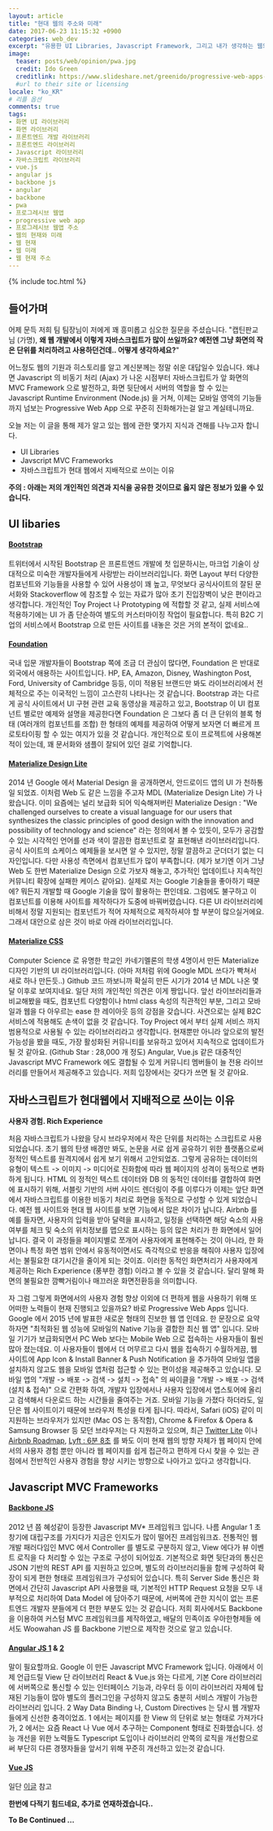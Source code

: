 ```yaml
---
layout: article
title: "현대 웹의 주소와 미래"
date: 2017-06-23 11:15:32 +0900
categories: web_dev
excerpt: "유용한 UI Libraries, Javascript Framework, 그리고 내가 생각하는 웹의 현재 주소와 방향"
image:
  teaser: posts/web/opinion/pwa.jpg
  credit: Ido Green
  creditlink: https://www.slideshare.net/greenido/progressive-web-apps-tlv
  #url to their site or licensing
locale: "ko_KR"
# 리플 옵션
comments: true
tags:
- 화면 UI 라이브러리
- 화면 라이브러리
- 프론트엔드 개발 라이브러리
- 프론트엔드 라이브러리
- Javascript 라이브러리
- 자바스크립트 라이브러리
- vue.js
- angular js
- backbone js
- angular
- backbone
- pwa
- 프로그레시브 웹앱
- progressive web app
- 프로그레시브 웹앱 주소
- 웹의 현재와 미래
- 웹 현재
- 웹 미래
- 웹 현재 주소
---
```

{% include toc.html %}

## 들어가며
어제 문득 저희 팀 팀장님이 저에게 꽤 흥미롭고 심오한 질문을 주셨습니다.
"캡틴판교님 (가명), **왜 웹 개발에서 이렇게 자바스크립트가 많이 쓰일까요? 예전엔 그냥 화면의 작은 단위를 처리하려고 사용하던건데.. 어떻게 생각하세요?**"

어느정도 웹의 기원과 히스토리를 알고 계신분께는 정말 쉬운 대답일수 있습니다. 왜냐면 Javascript 의 비동기 처리 (Ajax) 가 나온 시점부터 자바스크립트가 앞 화면의 MVC Framework 으로 발전하고, 화면 뒷단에서 서버의 역할을 할 수 있는 Javascript Runtime Environment (Node.js) 을 거쳐, 이제는 모바일 영역의 기능들까지 넘보는 Progressive Web App 으로 꾸준히 진화해가는걸 알고 계실테니까요.

오늘 저는 이 글을 통해 제가 알고 있는 웹에 관한 몇가지 지식과 견해를 나누고자 합니다.
- UI Libraries
- Javscript MVC Frameworks
- 자바스크립트가 현대 웹에서 지배적으로 쓰이는 이유

**주의 : 아래는 저의 개인적인 의견과 지식을 공유한 것이므로 옳지 않은 정보가 있을 수 있습니다.**

## UI libaries
#### [Bootstrap](http://getbootstrap.com/)

트위터에서 시작된 Bootstrap 은 프론트엔드 개발에 첫 입문하시는, 마크업 기술이 상대적으로 미숙한 개발자들에게 사랑받는 라이브러리입니다.
화면 Layout 부터 다양한 컴포넌트와 기능들을 사용할 수 있어 사용성이 꽤 높고, 무엇보다 공식사이트의 잘된 문서화와 Stackoverflow 에 참조할 수 있는 자료가 많아
초기 진입장벽이 낮은 편이라고 생각합니다. 개인적인 Toy Project 나 Prototyping 에 적합할 것 같고, 실제 서비스에 적용하기에는 UI 가 좀 단순하여
별도의 커스터마이징 작업이 필요합니다. 특히 B2C 기업의 서비스에서 Bootstrap 으로 만든 사이트를 내놓은 것은 거의 본적이 없네요..

#### [Foundation](http://foundation.zurb.com/)
국내 입문 개발자들이 Bootstrap 쪽에 조금 더 관심이 많다면, Foundation 은 반대로 외국에서 애용하는 사이트입니다. HP, EA, Amazon, Disney, Washington Post, Ford, University of Cambridge 등등, 이미 적용된 브랜드만 봐도 라이브러리에서 전체적으로 주는 이국적인 느낌이 고스란히 나타나는 것 같습니다.
Bootstrap 과는 다르게 공식 사이트에서 UI 구현 관련 교육 동영상을 제공하고 있고, Bootstrap 이 UI 컴포넌트 별로만 예제와 설명을 제공한다면
Foundation 은 그보다 좀 더 큰 단위의 블록 형태 (여러개의 컴포넌트를 조합) 한 형태의 예제를 제공하여 어떻게 보자면 더 빠르게 프로토타이핑 할 수 있는 여지가 있을 것 같습니다.
개인적으로 토이 프로젝트에 사용해본 적이 있는데, 꽤 문서화와 샘플이 잘되어 있던 걸로 기억합니다.

#### [Materialize Design Lite](https://getmdl.io/started/)
2014 년 Google 에서 Material Design 을 공개하면서, 안드로이드 앱의 UI 가 천하통일 되었죠. 이처럼 Web 도 같은 느낌을 주고자 MDL (Materialize Design Lite) 가 나왔습니다.
이미 요즘에는 널리 보급화 되어 익숙해져버린 Materialize Design : "We challenged ourselves to create a visual language for our users that synthesizes the classic principles of good design with the innovation and possibility of technology and science" 라는 정의에서 볼 수 있듯이, 모두가 공감할 수 있는 시각적인 언어를 선과 색이 깔끔한 컴포넌트로 잘 표현해낸 라이브러리입니다. 공식 사이트의 쇼케이스 예제들을 보시면 알 수 있지만, 정말 깔끔하고 군더더기 없는 디자인입니다.
다만 사용성 측면에서 컴포넌트가 많이 부족합니다. (제가 보기엔 이거 그냥 Web 도 한번 Materialize Design 으로 가보자 해놓고, 추가적인 업데이트나 지속적인 커뮤니티 확장에 실패한 케이스 같아요). 실제로 저는 Google 기술들을 좋아하기 때문에? 뭐든지 개발할 때 Google 기술을 많이 활용하는 편인데요.
그럼에도 불구하고 이 컴포넌트를 이용해 사이트를 제작하다가 도중에 바꿔버렸습니다. 다른 UI 라이브러리에 비해서 정말 지원되는 컴포넌트가 적어 자체적으로 제작하셔야 할 부분이
많으실거에요. 그래서 대안으로 삼은 것이 바로 아래 라이브러리입니다.

#### [Materialize CSS](http://materializecss.com/)
Computer Science 로 유명한 학교인 카네기멜론의 학생 4명이서 만든 Materialize 디자인 기반의 UI 라이브러리입니다. (아마 저처럼 위에 Google MDL 쓰다가 빡쳐서 새로 하나 만든듯..) Github 코드 까보니까 확실히 만든 시기가 2014 년 MDL 나온 몇달 이후로 보여지네요. 일단 저의 개인적인 의견은 이게 짱입니다. 앞선 라이브러리들과 비교해봤을 때도, 컴포넌트 다양함이나 html class 속성의 직관적인 부분, 그리고 모바일과 웹을 다 아우르는 ease 한 레이아웃 등의 강점을 갖습니다. 사견으로는 실제 B2C 서비스에 적용해도 손색이 없을 것 같습니다. Toy Project 에서 부터 실제 서비스 까지 범용적으로 사용될 수 있는 라이브러리라고 생각합니다. 현재뿐만 아니라 앞으로의 발전 가능성을 봤을 때도, 가장 활성화된 커뮤니티를 보유하고 있어서 지속적으로 업데이트가 될 것 같아요. (Github Star : 28,000 개 정도)
Angular, Vue.js 같은 대중적인 Javascript MVC Framework 에도 결합될 수 있게 커뮤니티 멤버들이 늘 전용 라이브러리를 만들어서 제공해주고 있습니다. 저희 입장에서는 갖다가 쓰면 될 것 같아요.

## 자바스크립트가 현대웹에서 지배적으로 쓰이는 이유
**사용자 경험. Rich Experience**

처음 자바스크립트가 나왔을 당시 브라우저에서 작은 단위를 처리하는 스크립트로 사용되었습니다. 초기 웹의 탄생 배경만 봐도, 논문을 서로 쉽게 공유하기 위한 플랫폼으로써 정적인 텍스트를 원격지에서 쉽게 보기 위해서 고안되었죠. 그렇게 공유하는 데이터의 유형이 텍스트 -> 이미지 -> 미디어로 진화함에 따라 웹 페이지의 성격이 동적으로 변화하게 됩니다. HTML 의 정적인 텍스트 데이터와 DB 의 동적인 데이터를 결합하여 화면에 표시하기 위해, 서블릿 기반의 서버 사이드 렌더링이 주를 이루다가 이제는 앞단 화면에서 자바스크립트를 이용한 비동기 처리로 화면을 동적으로 구성할 수 있게 되었습니다. 예전 웹 사이트와 현대 웹 사이트를 보면 기능에서 많은 차이가 납니다. Airbnb 를 예를 들자면, 사용자의 입력을 받아 달력을 표시하고, 일정을 선택하면 해당 숙소의 사용여부를 체크 및 숙소의 위치정보를 맵으로 표시하는 등의 많은 처리가 한 화면에서 일어납니다. 결국 이 과정들을 페이지별로 쪼개어 사용자에게 표현해주는 것이 아니라, 한 화면이나 특정 화면 범위 안에서 유동적이면서도 즉각적으로 반응을 해줘야 사용자 입장에서는 불필요한 대기시간을 줄이게 되는 것이죠.
이러한 동적인 화면처리가 사용자에게 제공하는 Rich Experience (풍부한 경험) 이라고 볼 수 있을 것 같습니다. 달리 말해 화면의 불필요한 깜빡거림이나 매끄러운 화면전환등을 의미합니다.

자 그럼 그렇게 화면에서의 사용자 경험 향상 이외에 더 편하게 웹을 사용하기 위해 또 어떠한 노력들이 현재 진행되고 있을까요?
바로 Progressive Web Apps 입니다. Google 에서 2015 년에 발표한 새로운 형태의 진보한 웹 앱 인데요. 한 문장으로 요약하자면 "최적화된 웹 성능에 모바일의 Native 기능을 결합한 최신 웹 앱" 입니다. 모바일 기기가 보급화되면서 PC Web 보다는 Mobile Web 으로 접속하는 사용자들이 훨씬 많아 졌는데요. 이 사용자들이 웹에서 더 머무르고 다시 웹을 접속하기 수월하게끔, 웹 사이트에 App Icon & Install Banner & Push Notification 을 추가하여 모바일 앱을 설치하지 않고도 웹을 모바일 앱처럼 접근할 수 있는 편이성을 제공해주고 있습니다. 모바일 앱의 "개발 -> 배포 -> 검색 -> 설치 -> 접속" 의 싸이클을 "개발 -> 배포 -> 검색 (설치 & 접속)" 으로 간편화 하여, 개발자 입장에서나 사용자 입장에서 앱스토어에 올리고 검색해서 다운로드 하는 시간들을 줄여주는 거죠. 모바일 기능을 가졌다 하더라도, 일단은 웹 사이트이기 때문에 브라우저 특성을 타게 됩니다. 따라서, Safari (iOS) 같이 미지원하는 브라우저가 있지만 (Mac OS 는 동작함), Chrome & Firefox & Opera & Samsung Browser 등 모던 브라우저는 다 지원하고 있으며, 최근 [Twitter Lite](https://blog.twitter.com/official/en_us/topics/product/2017/introducing-twitter-lite.html) 이나 [Airbnb Roadmap](https://medium.com/airbnb-engineering/rearchitecting-airbnbs-frontend-5e213efc24d2), [Lyft : 6분 8초](https://www.youtube.com/watch?v=m-sCdS0sQO8&t=604s) 를 봐도 이미 현재 웹의 방향 자체가 웹 페이지 안에서의 사용자 경험 뿐만 아니라 웹 페이지를 쉽게 접근하고 편하게 다시 찾을 수 있는 관점에서 전반적인 사용자 경험을 향상 시키는 방향으로 나아가고 있다고 생각합니다.

## Javascript MVC Frameworks
#### [Backbone JS](http://backbonejs.org/)
2012 년 쯤 혜성같이 등장한 Javascript MV* 프레임워크 입니다. 나름 Angular 1 초창기에 대립구조를 가지다가 지금은 인지도가 많이 떨어진 프레임워크죠.
전통적인 웹 개발 패러다임인 MVC 에서 Controller 를 별도로 구분하지 않고, View 에다가 뷰 이벤트 로직을 다 처리할 수 있는 구조로 구성이 되어있죠. 기본적으로 화면 뒷단과의 통신은 JSON 기반의 REST API 를 지원하고 있으며, 별도의 라이브러리들을 함께 구성하여 확장이 되게 편한 형태로 프레임워크가 구성되어 있습니다. 특히 Server Side 통신은 화면에서 간단히 Javascript API 사용했을 때, 기본적인 HTTP Request 요청을 모두 내부적으로 처리하여 Data Model 에 담아주기 때문에, 서버쪽에 관한 지식이 없는 프론트엔드 개발자 분들에게 더 편한 부분도 있는 것 같습니다. 저희 회사에서도 Backbone 을 이용하여 커스텀 MVC 프레임워크를 제작하였고, 배달의 민족이죠 우아한형제들 에서도 Woowahan JS 를 Backbone 기반으로 제작한 것으로 알고 있습니다.

#### [Angular JS 1](https://angularjs.org/) & [2](https://angular.io/)
말이 필요할까요. Google 이 만든 Javascript MVC Framework 입니다. 아래에서 이제 언급드릴 View 단 라이브러리 React & Vue.js 와는 다르게, 기본 Core 라이브러리에 서버쪽으로 통신할 수 있는 인터페이스 기능과, 라우터 등 이미 라이브러리 자체에 탑재된 기능들이 많아 별도의 플러그인을 구성하지 않고도 충분히 서비스 개발이 가능한 라이브러리 입니다.
2 Way Data Binding 나, Custom Directives 는 당시 웹 개발자들에게 신선한 충격이었죠. 1 에서는 페이지를 한 View 의 단위로 보는 형태로 가져가다가, 2 에서는 요즘 React 나 Vue 에서 추구하는 Component 형태로 진화했습니다. 성능 개선을 위한 노력들도 Typescript 도입이나 라이브러리 안쪽의 로직을 개선함으로써 부단히 다른 경쟁자들을 앞서기 위해 꾸준히 개선하고 있는것 같습니다.

#### [Vue JS](https://vuejs.org/)
일단 [이글](https://joshua1988.github.io/web_dev/vuejs-tutorial-for-beginner/) 참고



**한번에 다적기 힘드네요, 추가로 연재하겠습니다..**

**To Be Continued ...**
